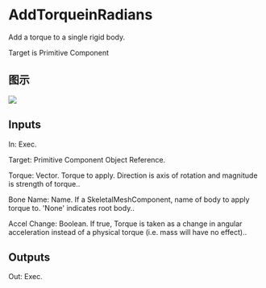 # AddTorqueinRadians

Add a torque to a single rigid body.

Target is Primitive Component

## 图示

![]($-20221218-20204638.png)

## Inputs

In: Exec.

Target: Primitive Component Object Reference.

Torque: Vector. Torque to apply. Direction is axis of rotation and magnitude is strength of torque..

Bone Name: Name. If a SkeletalMeshComponent, name of body to apply torque to. 'None' indicates root body..

Accel Change: Boolean. If true, Torque is taken as a change in angular acceleration instead of a physical torque (i.e. mass will have no effect)..  

## Outputs

Out: Exec.

